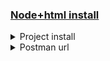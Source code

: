 ### [Node+html install](https://www.youtube.com/watch?v=1N_woj_2sGs&list=PLDbgPtNOy-yDNvC2UBWwWsJT8J-X5BUzv&index=2&ab_channel=WebDevLab)

<details>
    <summary>Project install</summary>

-   npm init
-   touch app.js
-   npm install express
-   sudo npm install -g nodemon

-   npm install nodemon -D
-   nodemon app.js

-   [nodemon] app crashed - waiting for file changes before starting...
-   sudo pkill -f node

-   nodemon restart
-   npx nodemon app.js

-   best    : npm run dev
-   old     : npm start

-   npm install ejs
-   npm i express-ejs-layouts
    - var expressLayouts = require('express-ejs-layouts');
    - app.set('view engine', 'ejs');
    - app.use(expressLayouts);

-   npm i method-override
    - var methodOverride = require('method-override')
    - app.use(methodOverride('_method'))
</details>

<details>
    <summary>Postman url</summary>

-   all player => get => http://localhost:5000/api/players
-   add player => post => http://localhost:5000/api/player/add

        body.raw.json
        {
            "name": "full name",
            "club": "full club"
        }
-   update player => put => http://localhost:5000/api/player/update/17
        
        body.raw.json
        {
            "name": "full name2",
            "club": "full club2"
        }
-   delete player => delete => http://localhost:5000/api/player/delete/17
</details>